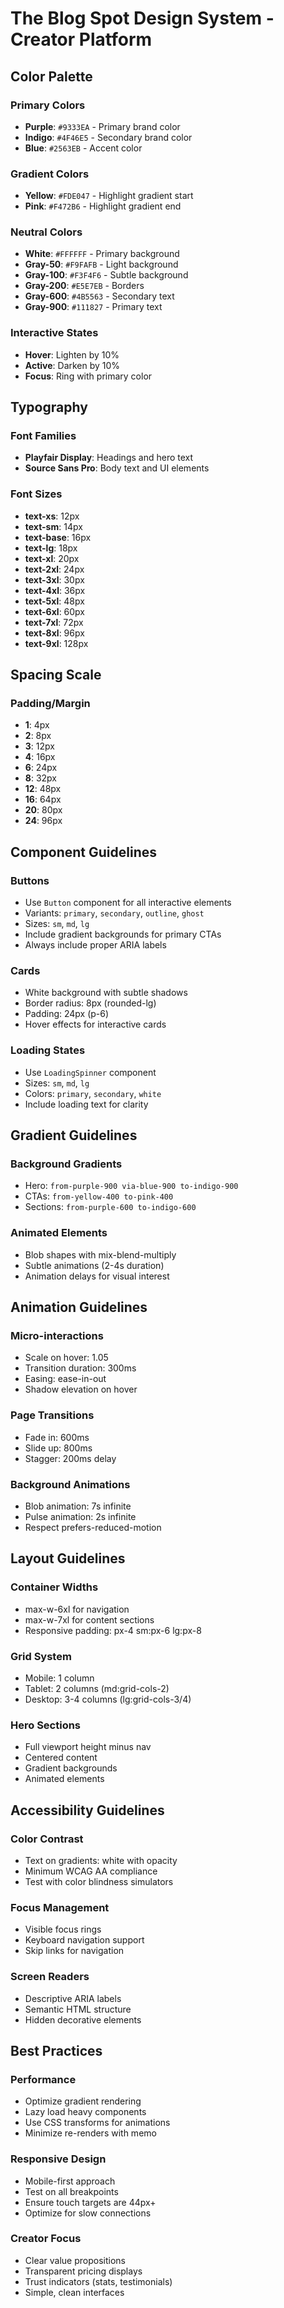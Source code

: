 # The Blog Spot Design System - Creator Platform

## Color Palette

### Primary Colors

- **Purple**: `#9333EA` - Primary brand color
- **Indigo**: `#4F46E5` - Secondary brand color
- **Blue**: `#2563EB` - Accent color

### Gradient Colors

- **Yellow**: `#FDE047` - Highlight gradient start
- **Pink**: `#F472B6` - Highlight gradient end

### Neutral Colors

- **White**: `#FFFFFF` - Primary background
- **Gray-50**: `#F9FAFB` - Light background
- **Gray-100**: `#F3F4F6` - Subtle background
- **Gray-200**: `#E5E7EB` - Borders
- **Gray-600**: `#4B5563` - Secondary text
- **Gray-900**: `#111827` - Primary text

### Interactive States

- **Hover**: Lighten by 10%
- **Active**: Darken by 10%
- **Focus**: Ring with primary color

## Typography

### Font Families

- **Playfair Display**: Headings and hero text
- **Source Sans Pro**: Body text and UI elements

### Font Sizes

- **text-xs**: 12px
- **text-sm**: 14px
- **text-base**: 16px
- **text-lg**: 18px
- **text-xl**: 20px
- **text-2xl**: 24px
- **text-3xl**: 30px
- **text-4xl**: 36px
- **text-5xl**: 48px
- **text-6xl**: 60px
- **text-7xl**: 72px
- **text-8xl**: 96px
- **text-9xl**: 128px

## Spacing Scale

### Padding/Margin

- **1**: 4px
- **2**: 8px
- **3**: 12px
- **4**: 16px
- **6**: 24px
- **8**: 32px
- **12**: 48px
- **16**: 64px
- **20**: 80px
- **24**: 96px

## Component Guidelines

### Buttons

- Use `Button` component for all interactive elements
- Variants: `primary`, `secondary`, `outline`, `ghost`
- Sizes: `sm`, `md`, `lg`
- Include gradient backgrounds for primary CTAs
- Always include proper ARIA labels

### Cards

- White background with subtle shadows
- Border radius: 8px (rounded-lg)
- Padding: 24px (p-6)
- Hover effects for interactive cards

### Loading States

- Use `LoadingSpinner` component
- Sizes: `sm`, `md`, `lg`
- Colors: `primary`, `secondary`, `white`
- Include loading text for clarity

## Gradient Guidelines

### Background Gradients

- Hero: `from-purple-900 via-blue-900 to-indigo-900`
- CTAs: `from-yellow-400 to-pink-400`
- Sections: `from-purple-600 to-indigo-600`

### Animated Elements

- Blob shapes with mix-blend-multiply
- Subtle animations (2-4s duration)
- Animation delays for visual interest

## Animation Guidelines

### Micro-interactions

- Scale on hover: 1.05
- Transition duration: 300ms
- Easing: ease-in-out
- Shadow elevation on hover

### Page Transitions

- Fade in: 600ms
- Slide up: 800ms
- Stagger: 200ms delay

### Background Animations

- Blob animation: 7s infinite
- Pulse animation: 2s infinite
- Respect prefers-reduced-motion

## Layout Guidelines

### Container Widths

- max-w-6xl for navigation
- max-w-7xl for content sections
- Responsive padding: px-4 sm:px-6 lg:px-8

### Grid System

- Mobile: 1 column
- Tablet: 2 columns (md:grid-cols-2)
- Desktop: 3-4 columns (lg:grid-cols-3/4)

### Hero Sections

- Full viewport height minus nav
- Centered content
- Gradient backgrounds
- Animated elements

## Accessibility Guidelines

### Color Contrast

- Text on gradients: white with opacity
- Minimum WCAG AA compliance
- Test with color blindness simulators

### Focus Management

- Visible focus rings
- Keyboard navigation support
- Skip links for navigation

### Screen Readers

- Descriptive ARIA labels
- Semantic HTML structure
- Hidden decorative elements

## Best Practices

### Performance

- Optimize gradient rendering
- Lazy load heavy components
- Use CSS transforms for animations
- Minimize re-renders with memo

### Responsive Design

- Mobile-first approach
- Test on all breakpoints
- Ensure touch targets are 44px+
- Optimize for slow connections

### Creator Focus

- Clear value propositions
- Transparent pricing displays
- Trust indicators (stats, testimonials)
- Simple, clean interfaces
